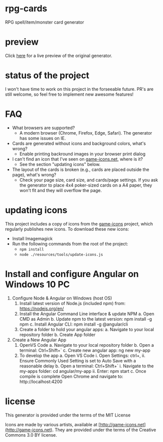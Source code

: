 rpg-cards
=========

RPG spell/item/monster card generator

preview
=======
Click [here](https://crobi.github.io/rpg-cards/generator/generate.html) for a live preview of the original generator.

status of the project
=====================

I won't have time to work on this project in the forseeable future.
PR's are still welcome, so feel free to implement new awesome features!

FAQ
=====================

- What browsers are supported?
  - A modern browser (Chrome, Firefox, Edge, Safari). The generator has some issues on IE.
- Cards are generated without icons and background colors, what's wrong?
  - Enable printing backround images in your browser print dialog
- I can't find an icon that I've seen on [game-icons.net](http://game-icons.net), where is it?
  - See the section "updating icons" below.
- The layout of the cards is broken (e.g., cards are placed outside the page), what's wrong?
  - Check your page size, card size, and cards/page settings. If you ask the generator to place 4x4 poker-sized cards on a A4 paper, they won't fit and they will overflow the page.

updating icons
==============

This project includes a copy of icons from the [game-icons](http://game-icons.net) project,
which regularly publishes new icons.
To download these new icons:

- Install Imagemagick
- Run the following commands from the root of the project:
  - `npm install`
  - `node ./resources/tools/update-icons.js`
  
Install and configure Angular on Windows 10 PC
=========  
1. Configure Node & Angular on Windows (host OS)
	1. Install latest version of  Node.js (included npm) from: https://nodejs.org/en/
	2. Install the Angular Command Line interface & update NPM
		a. Open CMD as Admin
		b. Update npm to the latest version: npm install -g npm
		c. Install Angular CLI: npm install -g @angular/cli
	3. Create a folder to hold your angular apps: 
		a. Navigate to your local repository folder
		b. Create App folder
2. Create a New Angular App
	1. OpenVS Code
		a. Navigate to your local repository folder
		b. Open a terminal: Ctrl+Shift+`
		c. Create new angular app: ng new my-app
	2. To develop the app
		a. Open VS Code
			i. Open Settings: ctrl+, 
			ii. Ensure Commonly Used Setting is set to Auto Save with a reasonable delay
		b. Open a terminal: Ctrl+Shift+`
			i. Navigate to the my-apps folder: cd angular/my-app
			ii. Enter: npm start
		c. Once compile is complete
Open Chrome and navigate to: http://localhost:4200


license
=======

This generator is provided under the terms of the MIT License

Icons are made by various artists, available at [http://game-icons.net](http://game-icons.net).
They are provided under the terms of the Creative Commons 3.0 BY license.
